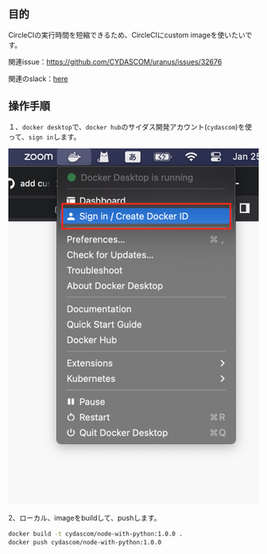 ## 目的
CircleCIの実行時間を短縮できるため、CircleCIにcustom imageを使いたいです。

関連issue：https://github.com/CYDASCOM/uranus/issues/32676

関連のslack：[here](https://cydas.slack.com/archives/C01APG65WJ1/p1674645708153389?thread_ts=1674448758.951079&cid=C01APG65WJ1)

## 操作手順

１、`docker desktop`で、`docker hub`のサイダス開発アカウント(`cydascom`)を使って、`sign in`します。

![docker desktop](docker-desktop.png)

2、ローカル、imageをbuildして、pushします。

```sh
docker build -t cydascom/node-with-python:1.0.0 .
docker push cydascom/node-with-python:1.0.0
```
